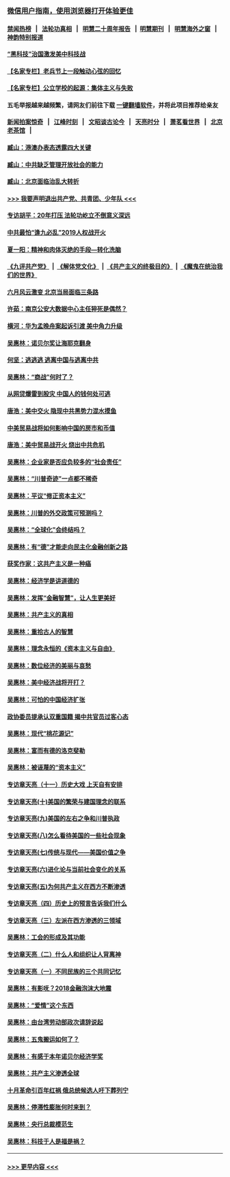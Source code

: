 ### [微信用户指南，使用浏览器打开体验更佳](https://github.com/gfw-breaker/banned-news1/blob/master/indexes/wechat-guide.md?t=0)
#### [禁闻热榜](热点新闻.md?t=0)  &nbsp;&nbsp;|&nbsp;&nbsp; [法轮功真相](https://github.com/gfw-breaker/truth/blob/master/README.md?t=0) &nbsp;&nbsp;|&nbsp;&nbsp; [明慧二十周年报告](https://github.com/gfw-breaker/mh-reports/blob/master/README.md?t=0) &nbsp;&nbsp;|&nbsp;&nbsp;[明慧期刊](https://github.com/gfw-breaker/mh-qikan) &nbsp;&nbsp;|&nbsp;&nbsp; [明慧海外之窗](https://github.com/gfw-breaker/mh-news/blob/master/README.md?t=0) &nbsp;&nbsp;|&nbsp;&nbsp; [神韵特别报道](https://github.com/gfw-breaker/mh-news/blob/master/shenyun.md?t=0)
#### [“黑科技”治国激发美中科技战](../pages/nsc423/n11638056.md?t=02040822) 
#### [【名家专栏】老兵节上一段触动心弦的回忆](../pages/nsc423/n11646016.md?t=02040822) 
#### [【名家专栏】公立学校的起源：集体主义与失败](../pages/nsc423/n11601833.md?t=02040822) 
#### 五毛举报越来越频繁，请网友们前往下载 [一键翻墙软件](https://github.com/gfw-breaker/ssr-accounts)，并将此项目推荐给亲友
#### [新闻拍案惊奇](https://github.com/gfw-breaker/banned-news1/blob/master/pages/link4.md) &nbsp;&nbsp;|&nbsp;&nbsp; [江峰时刻](https://github.com/gfw-breaker/banned-news1/blob/master/pages/link4.md) &nbsp;&nbsp;|&nbsp;&nbsp; [文昭谈古论今](https://github.com/gfw-breaker/banned-news1/blob/master/pages/link4.md) &nbsp;&nbsp;|&nbsp;&nbsp; [天亮时分](https://github.com/gfw-breaker/banned-news1/blob/master/pages/link4.md) &nbsp;&nbsp;|&nbsp;&nbsp; [萧茗看世界](https://github.com/gfw-breaker/banned-news1/blob/master/pages/link4.md) &nbsp;&nbsp;|&nbsp;&nbsp; [北京老茶馆](https://github.com/gfw-breaker/banned-news1/blob/master/pages/link4.md) &nbsp;&nbsp;|&nbsp;&nbsp; 
#### [臧山：港澳办表态透露四大关键](../pages/nsc423/n11421628.md?t=02040822) 
#### [臧山：中共缺乏管理开放社会的能力](../pages/nsc423/n11407457.md?t=02040822) 
#### [臧山：北京面临治乱大转折](../pages/nsc423/n11406895.md?t=02040822) 
#### [>>> 我要声明退出共产党、共青团、少年队 <<<](https://github.com/begood0513/goodnews/blob/master/quit/letter.md) 
#### [专访胡平：20年打压 法轮功屹立不倒意义深远](../pages/nsc423/n11398800.md?t=02040822) 
#### [中共最怕“逢九必乱”2019人权战开火](../pages/nsc423/n11385248.md?t=02040822) 
#### [夏一阳：精神和肉体灭绝的手段—转化洗脑](../pages/nsc423/n11368250.md?t=02040822) 
#### [《九评共产党》](https://github.com/begood0513/9ping.md/blob/master/README.md) &nbsp;|&nbsp; [《解体党文化》](../../../../jtdwh.md/blob/master/README.md)  &nbsp;|&nbsp; [《共产主义的终极目的》](../../../../gczydzjmd.md/blob/master/README.md) &nbsp;|&nbsp; [《魔鬼在统治我们的世界》](../../../../mgztzwmdsj.md/blob/master/README.md) 
#### [六月风云激变 北京当局面临三条路](../pages/nsc423/n11313668.md?t=02040822) 
#### [许茹：南京公安大数据中心主任猝死是偶然？](../pages/nsc423/n11064744.md?t=02040822) 
#### [横河：华为孟晚舟案起诉引渡 美中角力升级](../pages/nsc423/n11027230.md?t=02040822) 
#### [吴惠林：诺贝尔奖让海耶克翻身](../pages/nsc423/n10890049.md?t=02040822) 
#### [何坚：逃逃逃 逃离中国与逃离中共](../pages/nsc423/n10592891.md?t=02040822) 
#### [吴惠林：“商战”何时了？](../pages/nsc423/n10573558.md?t=02040822) 
#### [从网贷爆雷到股灾 中国人的钱何处可逃](../pages/nsc423/n10572800.md?t=02040822) 
#### [唐浩：美中交火 隐现中共黑势力混水摸鱼](../pages/nsc423/n10544040.md?t=02040822) 
#### [中美贸易战将如何影响中国的房市和币值](../pages/nsc423/n10543697.md?t=02040822) 
#### [唐浩：美中贸易战开火 烧出中共危机](../pages/nsc423/n10540126.md?t=02040822) 
#### [吴惠林：企业家是否应负较多的“社会责任”](../pages/nsc423/n10535022.md?t=02040822) 
#### [吴惠林：“川普奇迹”一点都不稀奇](../pages/nsc423/n10512808.md?t=02040822) 
#### [吴惠林：平议“修正资本主义”](../pages/nsc423/n10495724.md?t=02040822) 
#### [吴惠林：川普的外交政策可预测吗？](../pages/nsc423/n10462387.md?t=02040822) 
#### [吴惠林：“全球化”会终结吗？](../pages/nsc423/n10452838.md?t=02040822) 
#### [吴惠林：有“德”才能走向民主化金融创新之路](../pages/nsc423/n10432292.md?t=02040822) 
#### [获奖作家：这共产主义是一种癌](../pages/nsc423/n10431541.md?t=02040822) 
#### [吴惠林：经济学是讲道德的](../pages/nsc423/n10398014.md?t=02040822) 
#### [吴惠林：发挥“金融智慧”，让人生更美好](../pages/nsc423/n10375019.md?t=02040822) 
#### [吴惠林：共产主义的真相](../pages/nsc423/n10351394.md?t=02040822) 
#### [吴惠林：重拾古人的智慧](../pages/nsc423/n10337691.md?t=02040822) 
#### [吴惠林：理念永恒的《资本主义与自由》](../pages/nsc423/n10316274.md?t=02040822) 
#### [吴惠林：数位经济的美丽与哀愁](../pages/nsc423/n10292946.md?t=02040822) 
#### [吴惠林：美中经济战将开打？](../pages/nsc423/n10258825.md?t=02040822) 
#### [吴惠林：可怕的中国经济扩张](../pages/nsc423/n10219147.md?t=02040822) 
#### [政协委员提承认双重国籍 揭中共官员过客心态](../pages/nsc423/n10208809.md?t=02040822) 
#### [吴惠林：现代“桃花源记”](../pages/nsc423/n10185234.md?t=02040822) 
#### [吴惠林：富而有德的洛克斐勒](../pages/nsc423/n10142264.md?t=02040822) 
#### [吴惠林：被诬蔑的“资本主义”](../pages/nsc423/n10124816.md?t=02040822) 
#### [专访章天亮（十一）历史大戏 上天自有安排](../pages/nsc423/n10094905.md?t=02040822) 
#### [专访章天亮(十)美国的繁荣与建国理念的联系](../pages/nsc423/n10094899.md?t=02040822) 
#### [专访章天亮(九)美国的左右之争和川普执政](../pages/nsc423/n10094889.md?t=02040822) 
#### [专访章天亮(八)怎么看待美国的一些社会现象](../pages/nsc423/n10094857.md?t=02040822) 
#### [专访章天亮(七)传统与现代——美国价值之争](../pages/nsc423/n10093140.md?t=02040822) 
#### [专访章天亮(六)进化论与当前社会变化的关系](../pages/nsc423/n10092036.md?t=02040822) 
#### [专访章天亮(五)为何共产主义在西方不断渗透](../pages/nsc423/n10083620.md?t=02040822) 
#### [专访章天亮（四）历史上的预言告诉我们什么](../pages/nsc423/n10083606.md?t=02040822) 
#### [专访章天亮（三）左派在西方渗透的三领域](../pages/nsc423/n10081115.md?t=02040822) 
#### [吴惠林：工会的形成及其功能](../pages/nsc423/n10080633.md?t=02040822) 
#### [专访章天亮（二）什么人和组织让人背离神](../pages/nsc423/n10076637.md?t=02040822) 
#### [专访章天亮（一）不同民族的三个共同记忆](../pages/nsc423/n10074188.md?t=02040822) 
#### [吴惠林：有影呒？2018金融泡沫大地震](../pages/nsc423/n10040534.md?t=02040822) 
#### [吴惠林：“爱情”这个东西](../pages/nsc423/n10019423.md?t=02040822) 
#### [吴惠林：由台湾劳动部政次请辞说起](../pages/nsc423/n9979679.md?t=02040822) 
#### [吴惠林：五鬼搬运如何了？](../pages/nsc423/n9925338.md?t=02040822) 
#### [吴惠林：有感于本年诺贝尔经济学奖](../pages/nsc423/n9871883.md?t=02040822) 
#### [吴惠林：共产主义渗透全球](../pages/nsc423/n9812748.md?t=02040822) 
#### [十月革命引百年红祸 俄总统候选人吁下葬列宁](../pages/nsc423/n9810182.md?t=02040822) 
#### [吴惠林：停滞性膨胀何时来到？](../pages/nsc423/n9764136.md?t=02040822) 
#### [吴惠林：央行总裁模范生](../pages/nsc423/n9728134.md?t=02040822) 
#### [吴惠林：科技于人是福是祸？](../pages/nsc423/n9672982.md?t=02040822) 

----
#### [ >>> 更早内容 <<< ](../indexes/nsc423-earlier.md)
